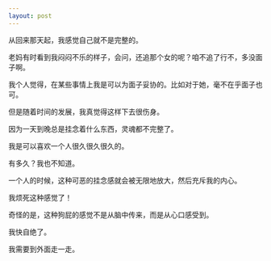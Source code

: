 ```yaml
---
layout: post
---
```

从回来那天起，我感觉自己就不是完整的。

老妈有时看到我闷闷不乐的样子，会问，还追那个女的呢？咱不追了行不，多没面子啊。

我个人觉得，在某些事情上我是可以为面子妥协的。比如对于她，毫不在乎面子也可。

但是随着时间的发展，我真觉得这样下去很伤身。

因为一天到晚总是挂念着什么东西，灵魂都不完整了。

我是可以喜欢一个人很久很久很久的。

有多久？我也不知道。

一个人的时候，这种可恶的挂念感就会被无限地放大，然后充斥我的内心。

我烦死这种感觉了！

奇怪的是，这种狗屁的感觉不是从脑中传来，而是从心口感受到。

我快自绝了。

我需要到外面走一走。